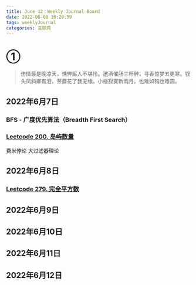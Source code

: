 ```yaml
---
title: June 12：Weekly Journal Board
date: 2022-06-08 16:20:59
tags: weeklyJournal
categories: 互联网
---
```


# ①

> 伤情最是晚凉天，憔悴厮人不堪怜。邀酒催肠三杯醉，寻香惊梦五更寒。钗头凤斜卿有泪，荼蘼花了我无缘。小楼寂寞新雨月，也难如钩也难圆。


## 2022年6月7日

### BFS - 广度优先算法（Breadth First Search）

### [Leetcode 200. 岛屿数量](https://leetcode.cn/problems/number-of-islands/)

费米悖论 大过滤器理论


## 2022年6月8日

### [Leetcode 279. 完全平方数](https://leetcode.cn/problems/perfect-squares/)

## 2022年6月9日


## 2022年6月10日


## 2022年6月11日


## 2022年6月12日
